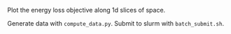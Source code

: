 

Plot the energy loss objective along 1d slices of space.

Generate data with `compute_data.py`.
Submit to slurm with `batch_submit.sh`.

